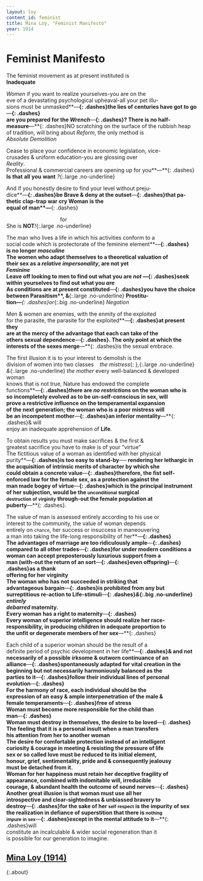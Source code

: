 ```yaml
---
layout: loy
content_id: feminist
title: Mina Loy, "Feminist Manifesto"
year: 1914
---
```

# Feminist Manifesto

The feminist movement as at present instituted is  
**Inadequate**

_Women_ if you want to realize yourselves-you are on the  
eve of a devastating psychological upheaval-all your pet illu-  
sions must be unmasked**—**{: .dashes}the lies of centuries have got to go**—**{: .dashes}  
are you prepared for the _Wrench_**—**{: .dashes}? There is no half-  
measure**—**{: .dashes}NO scratching on the surface of the rubbish heap  
of tradition, will bring about _Reform_, the only method is  
_Absolute_ _Demolition_

Cease to place your confidence in economic legislation, vice-  
crusades & uniform education-you are glossing over  
_Reality_.  
Professional & commercial careers are opening up for you**—**{: .dashes}  
**Is** **that** **all** **you** **want** _?_{:.large .no-underline}

And if you honestly desire to find your level without preju-  
dice**—**{: .dashes}be **Brave** & deny at the outset**—**{: .dashes}that pa-  
thetic clap-trap war cry **Woman** **is** **the**  
**equal** **of** **man****—**{: .dashes}
 
&nbsp;&nbsp;&nbsp;&nbsp;&nbsp;&nbsp;&nbsp;&nbsp;&nbsp;&nbsp;&nbsp;&nbsp;&nbsp;&nbsp;&nbsp;&nbsp;&nbsp;&nbsp;&nbsp;&nbsp;&nbsp;&nbsp;&nbsp;&nbsp;&nbsp;&nbsp;&nbsp;&nbsp;&nbsp;&nbsp;&nbsp;&nbsp;&nbsp;&nbsp;&nbsp;&nbsp;for  
She is **NOT**_!_{:.large .no-underline}

The man who lives a life in which his activities conform to a  
social code which is protectorate of the feminine element**—**{: .dashes}  
is no longer _masculine_  
The women who adapt themselves to a theoretical valuation of  
their sex as a _relative_ _impersonality_, are not yet  
_Feminine_  
Leave off looking to men to find out what you are _not_ **—**{: .dashes}seek  
within yourselves to find out what you _are_  
As conditions are at present constituted**—**{: .dashes}you have the choice  
between **Parasitism****, &**{:.large .no-underline} **Prostitu-**  
**tion**_**—**{: .dashes}or_{:.big .no-underline} _Negation_

Men & women are enemies, with the enmity of the exploited  
for the parasite, the parasite for the exploited**—**{: .dashes}at present they  
are at the mercy of the advantage that each can take of the  
others sexual dependence**—**{: .dashes}. The only point at which the  
interests of the sexes merge**—**{: .dashes}is the sexual embrace.

The first illusion it is to your interest to demolish is the  
division of women into two classes&nbsp;&nbsp;&nbsp;&nbsp;_the mistress_{: }_,_{:.large .no-underline}  
_&_{:.large .no-underline} _the mother_ every well-balanced & developed woman  
knows that is not true, Nature has endowed the complete  
functions**—**{: .dashes}there are _no_ _restrictions_ on the woman who is  
so incompletely evolved as to be un-self-conscious in sex, will  
prove a restrictive influence on the temperamental expansion  
of the next generation; the woman who is a poor mistress will  
be an incompetent mother**—**{: .dashes}an inferior mentality**—**{: .dashes}& will  
enjoy an inadequate apprehension of **Life**.

To obtain results you must make sacrifices & the first &  
greatest sacrifice you have to make is of your ”virtue”  
The fictitious value of a woman as identified with her physical  
purity**—**{: .dashes}is too easy to stand-by<del>&nbsp;&nbsp;&nbsp;&nbsp;&nbsp;&nbsp;</del> rendering her lethargic in  
the acquisition of intrinsic merits of character by which she  
could obtain a concrete value**—**{: .dashes}therefore, the fist self-  
enforced law for the female sex, as a protection against the  
man made bogey of virtue**—**{: .dashes}which is the principal instrument  
of her subjection, would be the <small>unconditional</small> surgical  
<small>destruction</small> <small>of</small> <small>virginity</small> through-out the female population at  
puberty**—**{: .dashes}.

The value of man is assessed entirely according to his use or  
interest to the community, the value of woman depends  
entirely on <small>chance</small>, her success or insuccess in maneouvering  
a man into taking the life-long responsibility of her**—**{: .dashes}  
The advantages of marriage are too ridiculously ample**—**{: .dashes}  
compared to all other trades**—**{: .dashes}for under modern conditions a  
woman can accept preposterously luxurious support from a  
man (with-out the return of an sort**—**{: .dashes}even offspring)**—**{: .dashes}as a thank  
offering for her virginity  
The woman who has not succeeded in striking that  
advantageous bargain**—**{: .dashes}is prohibited from any but   
surreptitious re-action to Life-stimuli**—**{: .dashes}_&_{:.big .no-underline} _entirely_  
_debarred_ **maternity.**  
Every woman has a right to maternity**—**{: .dashes}  
Every woman of superior intelligence should realize her race-  
responsibility, in producing children in adequate proportion to  
the unfit or degenerate members of her sex**—**{: .dashes}

Each child of a superior woman should be the result of a  
definite period of psychic development in her life**—**{: .dashes}& and not  
necessarily of a possible irksome & outworn continuance of an  
alliance**—**{: .dashes}spontaneously adapted for vital creation in the  
beginning but not necessarily harmoniously balanced as the  
parties to it**—**{: .dashes}follow their individual lines of personal  
evolution**—**{: .dashes}  
For the harmony of race, each individual should be the  
expression of an easy & ample interpenetration of the male &  
female temperaments**—**{: .dashes}free of stress  
Woman must become more responsible for the child than  
man**—**{: .dashes}  
Woman must destroy in themselves, the desire to be loved**—**{: .dashes}  
The feeling that it is a personal insult when a man transfers  
his attention from her to another woman  
The desire for comfortable protection instead of an intelligent  
curiosity & courage in meeting & resisting the pressure of life  
sex or so called love must be reduced to its initial element,  
honour, grief, sentimentality, pride and & consequently jealousy  
must be detached from it.  
Woman for her happiness must retain her deceptive fragility of  
appearance, combined with indomitable will, irreducible  
courage, & abundant health the outcome of sound nerves**—**{: .dashes}  
Another great illusion is that woman must use all her  
introspective and clear-sightedness & unbiassed bravery to  
destroy**—**{: .dashes}for the sake of her <small>self</small> <small>respect</small> is the impurity of sex  
the realization in defiance of superstition that there is <small>nothing</small>  
<small>impure</small> <small>in</small> <small>sex</small>**—**{: .dashes}except in the mental attitude to it**—**{: .dashes}will   
constitute an incalculable & wider social regeneration than it  
is possible for our generation to imagine.

## [Mina Loy (1914)](index.html)
{:.about}